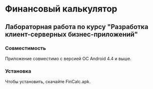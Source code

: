 # Финансовый калькулятор
## Лабораторная работа по курсу "Разработка клиент-серверных бизнес-приложений"

### Совместимость
Приложение совместимо с версией ОС Android 4.4 и выше.

### Установка
Чтобы установить, скачайте FinCalc.apk.